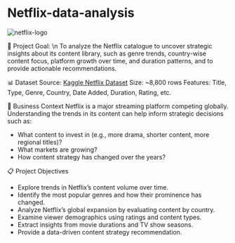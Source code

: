 # Netflix-data-analysis

![netflix-logo](https://github.com/user-attachments/assets/136aeefe-b5cf-4582-acde-a7883d1bae85)

🧠 Project Goal:
\n To analyze the Netflix catalogue to uncover strategic insights about its content library, such as genre trends, country-wise content focus, platform growth over time, and duration patterns, and to provide actionable recommendations.

📊 Dataset
Source: [Kaggle Netflix Dataset](https://www.kaggle.com/datasets/shivamb/netflix-shows)
Size: ~8,800 rows
Features: Title, Type, Genre, Country, Date Added, Duration, Rating, etc.

💼 Business Context
Netflix is a major streaming platform competing globally. Understanding the trends in its content can help inform strategic decisions such as:
- What content to invest in (e.g., more drama, shorter content, more regional titles)?
- What markets are growing?
- How content strategy has changed over the years?

📋 Project Objectives
- Explore trends in Netflix’s content volume over time.
- Identify the most popular genres and how their prominence has changed.
- Analyze Netflix’s global expansion by evaluating content by country.
- Examine viewer demographics using ratings and content types.
- Extract insights from movie durations and TV show seasons.
- Provide a data-driven content strategy recommendation.
